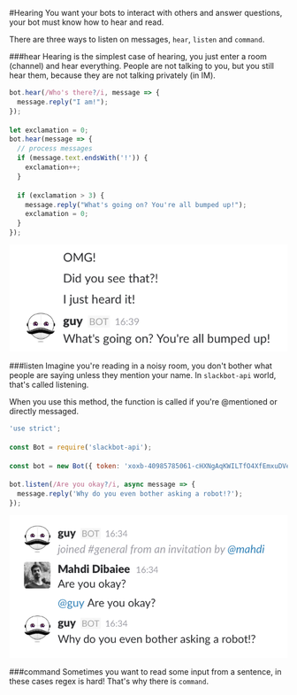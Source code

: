 #Hearing
 You want your bots to interact with others and answer questions, your bot must know how to hear and read.
 
 There are three ways to listen on messages, `hear`, `listen` and `command`.
 
 ###hear
  Hearing is the simplest case of hearing, you just enter a room (channel) and hear everything.
  People are not talking to you, but you still hear them, because they are not talking privately (in IM).
  
```javascript
bot.hear(/Who's there?/i, message => {
  message.reply("I am!");
});

let exclamation = 0;
bot.hear(message => {
  // process messages
  if (message.text.endsWith('!')) {
    exclamation++;
  }
  
  if (exclamation > 3) {
    message.reply("What's going on? You're all bumped up!");
    exclamation = 0;
  }
});
```

![OMG! Did you see that?! I just heard it!](hearing-hear.png)

###listen
 Imagine you're reading in a noisy room, you don't bother what people are saying unless they mention your name. In `slackbot-api` world, that's called listening.
 
 When you use this method, the function is called if you're @mentioned or directly messaged.
 
```javascript
'use strict';

const Bot = require('slackbot-api');

const bot = new Bot({ token: 'xoxb-40985785061-cHXNgAqKWILTfO4XfEmxuDVe' });

bot.listen(/Are you okay?/i, async message => {
  message.reply('Why do you even bother asking a robot!?');
});
```

![Bot doesn't answer if I don't mention him!](hearing-listen.png)

###command
 Sometimes you want to read some input from a sentence, in these cases regex is hard!
That's why there is `command`.

